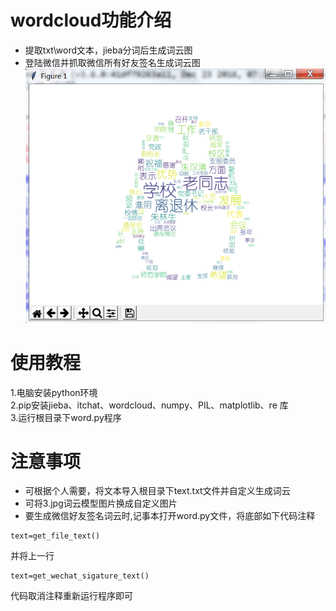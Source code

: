 # wordcloud功能介绍
* 提取txt\word文本，jieba分词后生成词云图
* 登陆微信并抓取微信所有好友签名生成词云图<br>
![image](https://github.com/ivanwhaf/wordcloud/blob/master/Resources/wd.png)
# 使用教程
1.电脑安装python环境<br>
2.pip安装jieba、itchat、wordcloud、numpy、PIL、matplotlib、re 库<br>
3.运行根目录下word.py程序<br>


# 注意事项
* 可根据个人需要，将文本导入根目录下text.txt文件并自定义生成词云
* 可将3.jpg词云模型图片换成自定义图片
* 要生成微信好友签名词云时,记事本打开word.py文件，将底部如下代码注释
```
text=get_file_text()
```

并将上一行
```
text=get_wechat_sigature_text()
```
代码取消注释重新运行程序即可



